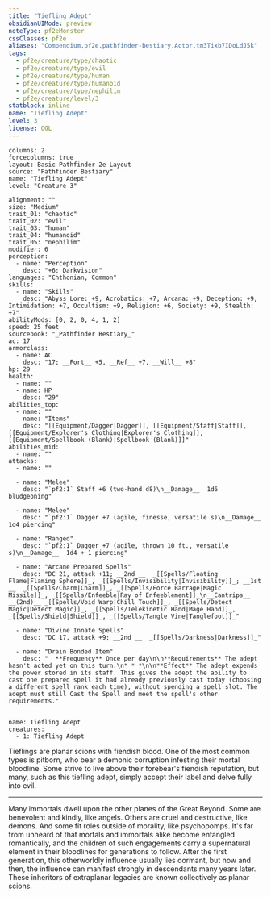 ```yaml
---
title: "Tiefling Adept"
obsidianUIMode: preview
noteType: pf2eMonster
cssClasses: pf2e
aliases: "Compendium.pf2e.pathfinder-bestiary.Actor.tm3Tixb7IDoLdJ5k" 
tags:
  - pf2e/creature/type/chaotic
  - pf2e/creature/type/evil
  - pf2e/creature/type/human
  - pf2e/creature/type/humanoid
  - pf2e/creature/type/nephilim
  - pf2e/creature/level/3
statblock: inline
name: "Tiefling Adept"
level: 3
license: OGL
---
```


```statblock
columns: 2
forcecolumns: true
layout: Basic Pathfinder 2e Layout
source: "Pathfinder Bestiary"
name: "Tiefling Adept"
level: "Creature 3"

alignment: ""
size: "Medium"
trait_01: "chaotic"
trait_02: "evil"
trait_03: "human"
trait_04: "humanoid"
trait_05: "nephilim"
modifier: 6
perception:
  - name: "Perception"
    desc: "+6; Darkvision"
languages: "Chthonian, Common"
skills:
  - name: "Skills"
    desc: "Abyss Lore: +9, Acrobatics: +7, Arcana: +9, Deception: +9, Intimidation: +7, Occultism: +9, Religion: +6, Society: +9, Stealth: +7"
abilityMods: [0, 2, 0, 4, 1, 2]
speed: 25 feet
sourcebook: "_Pathfinder Bestiary_"
ac: 17
armorclass:
  - name: AC
    desc: "17; __Fort__ +5, __Ref__ +7, __Will__ +8"
hp: 29
health:
  - name: ""
  - name: HP
    desc: "29"
abilities_top:
  - name: ""
  - name: "Items"
    desc: "[[Equipment/Dagger|Dagger]], [[Equipment/Staff|Staff]], [[Equipment/Explorer's Clothing|Explorer's Clothing]], [[Equipment/Spellbook (Blank)|Spellbook (Blank)]]"
abilities_mid:
  - name: ""
attacks:
  - name: ""

  - name: "Melee"
    desc: "`pf2:1` Staff +6 (two-hand d8)\n__Damage__  1d6 bludgeoning"

  - name: "Melee"
    desc: "`pf2:1` Dagger +7 (agile, finesse, versatile s)\n__Damage__  1d4 piercing"

  - name: "Ranged"
    desc: "`pf2:1` Dagger +7 (agile, thrown 10 ft., versatile s)\n__Damage__  1d4 + 1 piercing"

  - name: "Arcane Prepared Spells"
    desc: "DC 21, attack +11; __2nd __  _[[Spells/Floating Flame|Flaming Sphere]]_, _[[Spells/Invisibility|Invisibility]]_; __1st __  _[[Spells/Charm|Charm]]_, _[[Spells/Force Barrage|Magic Missile]]_, _[[Spells/Enfeeble|Ray of Enfeeblement]]_\n__Cantrips__  __(2nd)__ _[[Spells/Void Warp|Chill Touch]]_, _[[Spells/Detect Magic|Detect Magic]]_, _[[Spells/Telekinetic Hand|Mage Hand]]_, _[[Spells/Shield|Shield]]_, _[[Spells/Tangle Vine|Tanglefoot]]_"

  - name: "Divine Innate Spells"
    desc: "DC 17, attack +9; __2nd __  _[[Spells/Darkness|Darkness]]_"

  - name: "Drain Bonded Item"
    desc: "  **Frequency** Once per day\n\n**Requirements** The adept hasn't acted yet on this turn.\n* * *\n\n**Effect** The adept expends the power stored in its staff. This gives the adept the ability to cast one prepared spell it had already previously cast today (choosing a different spell rank each time), without spending a spell slot. The adept must still Cast the Spell and meet the spell's other requirements."
 
```

```encounter-table
name: Tiefling Adept
creatures:
  - 1: Tiefling Adept
```



Tieflings are planar scions with fiendish blood. One of the most common types is pitborn, who bear a demonic corruption infesting their mortal bloodline. Some strive to live above their forebear's fiendish reputation, but many, such as this tiefling adept, simply accept their label and delve fully into evil.

* * *

Many immortals dwell upon the other planes of the Great Beyond. Some are benevolent and kindly, like angels. Others are cruel and destructive, like demons. And some fit roles outside of morality, like psychopomps. It's far from unheard of that mortals and immortals alike become entangled romantically, and the children of such engagements carry a supernatural element in their bloodlines for generations to follow. After the first generation, this otherworldly influence usually lies dormant, but now and then, the influence can manifest strongly in descendants many years later. These inheritors of extraplanar legacies are known collectively as planar scions.
